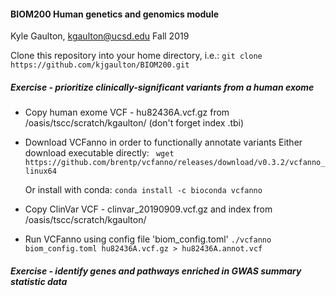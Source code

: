 #### BIOM200 Human genetics and genomics module

Kyle Gaulton, kgaulton@ucsd.edu
Fall 2019

Clone this repository into your home directory, i.e.:
```git clone https://github.com/kjgaulton/BIOM200.git```

##### Exercise - prioritize clinically-significant variants from a human exome

- Copy human exome VCF - hu82436A.vcf.gz from /oasis/tscc/scratch/kgaulton/ (don't forget index .tbi)

- Download VCFanno in order to functionally annotate variants
  Either download executable directly: 
  ``` wget https://github.com/brentp/vcfanno/releases/download/v0.3.2/vcfanno_linux64```
  
  Or install with conda:
  ```conda install -c bioconda vcfanno```
  
- Copy ClinVar VCF - clinvar_20190909.vcf.gz and index from /oasis/tscc/scratch/kgaulton/

- Run VCFanno using config file 'biom_config.toml'
```./vcfanno biom_config.toml hu82436A.vcf.gz > hu82436A.annot.vcf```
  

##### Exercise - identify genes and pathways enriched in GWAS summary statistic data
